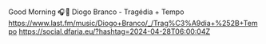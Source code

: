 Good Morning 🎧🎵 Diogo Branco - Tragédia + Tempo  https://www.last.fm/music/Diogo+Branco/_/Trag%C3%A9dia+%252B+Tempo https://social.dfaria.eu/?hashtag=2024-04-28T06:00:04Z